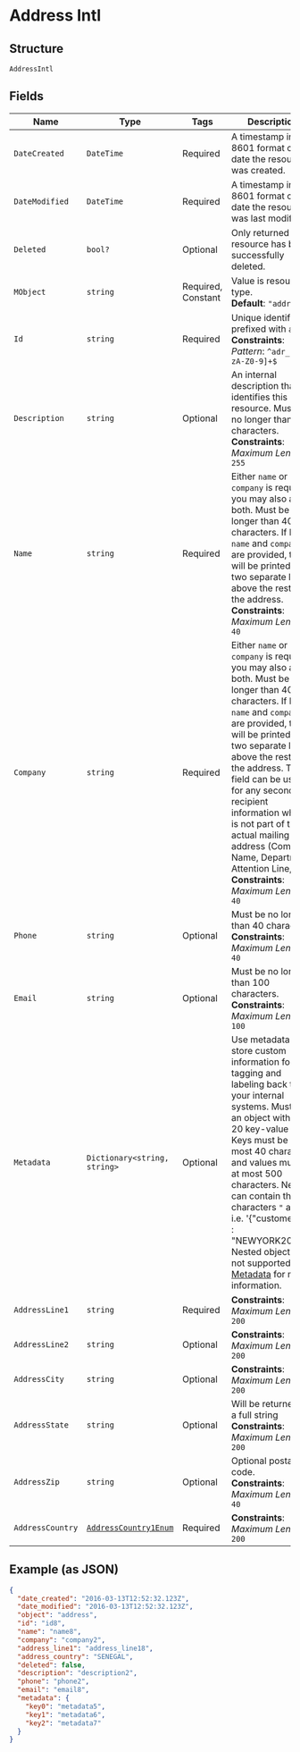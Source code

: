 
# Address Intl

## Structure

`AddressIntl`

## Fields

| Name | Type | Tags | Description |
|  --- | --- | --- | --- |
| `DateCreated` | `DateTime` | Required | A timestamp in ISO 8601 format of the date the resource was created. |
| `DateModified` | `DateTime` | Required | A timestamp in ISO 8601 format of the date the resource was last modified. |
| `Deleted` | `bool?` | Optional | Only returned if the resource has been successfully deleted. |
| `MObject` | `string` | Required, Constant | Value is resource type.<br>**Default**: `"address"` |
| `Id` | `string` | Required | Unique identifier prefixed with `adr_`.<br>**Constraints**: *Pattern*: `^adr_[a-zA-Z0-9]+$` |
| `Description` | `string` | Optional | An internal description that identifies this resource. Must be no longer than 255 characters.<br>**Constraints**: *Maximum Length*: `255` |
| `Name` | `string` | Required | Either `name` or `company` is required, you may also add both. Must be no longer than 40 characters. If both `name` and `company` are provided, they will be printed on two separate lines above the rest of the address.<br>**Constraints**: *Maximum Length*: `40` |
| `Company` | `string` | Required | Either `name` or `company` is required, you may also add both. Must be no longer than 40 characters. If both `name` and `company` are provided, they will be printed on two separate lines above the rest of the address. This field can be used for any secondary recipient information which is not part of the actual mailing address (Company Name, Department, Attention Line, etc).<br>**Constraints**: *Maximum Length*: `40` |
| `Phone` | `string` | Optional | Must be no longer than 40 characters.<br>**Constraints**: *Maximum Length*: `40` |
| `Email` | `string` | Optional | Must be no longer than 100 characters.<br>**Constraints**: *Maximum Length*: `100` |
| `Metadata` | `Dictionary<string, string>` | Optional | Use metadata to store custom information for tagging and labeling back to your internal systems. Must be an object with up to 20 key-value pairs. Keys must be at most 40 characters and values must be at most 500 characters. Neither can contain the characters `"` and `\`. i.e. '{"customer_id" : "NEWYORK2015"}' Nested objects are not supported.  See [Metadata](#section/Metadata) for more information. |
| `AddressLine1` | `string` | Required | **Constraints**: *Maximum Length*: `200` |
| `AddressLine2` | `string` | Optional | **Constraints**: *Maximum Length*: `200` |
| `AddressCity` | `string` | Optional | **Constraints**: *Maximum Length*: `200` |
| `AddressState` | `string` | Optional | Will be returned as a full string<br>**Constraints**: *Maximum Length*: `200` |
| `AddressZip` | `string` | Optional | Optional postal code.<br>**Constraints**: *Maximum Length*: `40` |
| `AddressCountry` | [`AddressCountry1Enum`](../../doc/models/address-country-1-enum.md) | Required | **Constraints**: *Maximum Length*: `200` |

## Example (as JSON)

```json
{
  "date_created": "2016-03-13T12:52:32.123Z",
  "date_modified": "2016-03-13T12:52:32.123Z",
  "object": "address",
  "id": "id8",
  "name": "name8",
  "company": "company2",
  "address_line1": "address_line18",
  "address_country": "SENEGAL",
  "deleted": false,
  "description": "description2",
  "phone": "phone2",
  "email": "email8",
  "metadata": {
    "key0": "metadata5",
    "key1": "metadata6",
    "key2": "metadata7"
  }
}
```

